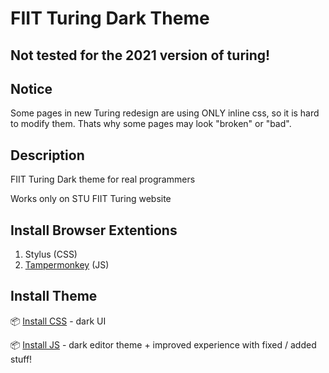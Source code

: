 # FIIT Turing Dark Theme

## Not tested for the 2021 version of turing!

## Notice
Some pages in new Turing redesign are using ONLY inline css, so it is hard to modify them. Thats why some pages may look "broken" or "bad".

## Description
FIIT Turing Dark theme for real programmers

Works only on STU FIIT Turing website

## Install Browser Extentions
1) Stylus (CSS)
2) [Tampermonkey](https://tampermonkey.net/) (JS)

## Install Theme
📦 [Install CSS](https://github.com/Grouter/fiit-turing-dark/raw/master/dark_turing.user.css) - dark UI

📦 [Install JS](https://github.com/Grouter/fiit-turing-dark/raw/master/dark_turing.user.js) - dark editor theme + improved experience with fixed / added stuff!


